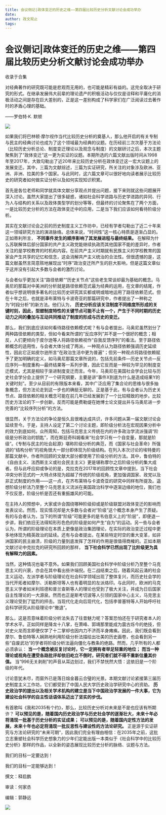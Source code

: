 ```yaml
---
title: 会议侧记|政体变迁的历史之维——第四届比较历史分析文献讨论会成功举办
date: 
author: 政文观止
tags: 
---
```

# 会议侧记|政体变迁的历史之维——第四届比较历史分析文献讨论会成功举办


收录于合集

对经典著作的研究既可能是悲观而无用的，也可能是精彩有益的。这完全取决于研究的形式。在继承发展伟大前辈的理论遗产的积极活动与仅仅是诠释和平庸化的消极活动之间是存在巨大差别的，正是这一差别构成了科学家们在广泛阅读过去著作时的矛盾心理的基础。

  

——罗伯特·K. 默顿

  

![](/images/368/2.png)

  

  

  

如果我们将巴林顿·摩尔视作当代比较历史分析的奠基人，那么他开启的有关专制与民主的经典讨论也成为了这个领域最为经典的议题。在历经前三次次基于方法论（比较历史分析总论、制度变迁理论以及观念与制度）的文献研讨之后，本次主题聚焦到了“政体变迁”这一更为实证的议题。本期所选的六篇文献出版时间从1998年至2017年，大致勾勒出了近20年来比较历史分析在政体变迁这一宏大议题上的发展变迁。其中，三篇为文献综述，三篇为实证研究，所关注的对象涉及欧洲、亚洲、非洲、拉美的多个国家。与此同时，这六篇文章可以很好地向读者展示比较历史的研究者如何做实证分析以及如何实现知识积累。

  

首先是各位老师和同学就具体文献分享观点并提出问题，接下来则就这些问题展开深入讨论。虽然大家提出了很多疑惑，诸如社会科学进路与历史学进路的异同、行为人与结构的关系以及政体类型学的划分等等，但最终的讨论聚焦在了两个方面，一是比较历史分析的方法在政体变迁中的应用，二是当下我们应该如何看待阶级分析。

  

其实在文献讨论会之前的历史制度主义工作坊中，已经有学者勾勒出了近二十年来这一领域研究方法的演进脉络。总体来说，“时间性”这一核心特质是逐渐凸显的。正如蒂利所言，
**不同事件发生的顺序影响了其发展进程与最终结果。**
在解释为什么苏联解体后部分国家的共产主义政党能继续执政而其他国家不能的差异时，作者关注的是学校教育的时机和内容。在前共产主义时期就有民族主义的学校教育的国家会产生共享的记忆和信念，这会消解共产主义统治的合法性。但很遗憾的是，这篇文献虽然言简意赅地展现出“时序”政治变迁所产生的巨大影响，但是这篇文章似乎这并没有引起大多数与会者的激烈讨论。

  

与会者似乎更加关注“路径依赖”“历史关节点”这些老生常谈却最为基础的概念。马奥尼的那篇对中美洲的分析就是路径依赖范式最为经典的运用，在文章的结尾，作者似乎想说明很多著名的比较历史研究其实都或明或暗地运用了路径依赖范式。但在十年之后，也就是泽布莱特与卡波奇亚的那篇研究中，作者提出了一种称之为“时段分析”的新方法。他们认为，
**历史分析应该关注制度不同维度所形成的关键时刻，因此，型塑制度特性的关键节点可能不止有一个，产生于不同时期的历史动力之间的叠加与互动共同推动了制度的形成与历史的变迁。**

  

那么，我们到底应该如何看待路径依赖模式呢？有与会者提出，马奥尼虽然划分了两种路径依赖的类型，但如今看来所谓的“反应序列”并不是一个很好的概念；相反，人们更倾向于皮尔逊等人将路径依赖视作“自我反馈序列”的看法。至于路径依赖概念的适用性，与会者大体分成了两派，一种观点认为路径依赖强调历史延续性，因此它正如皮尔逊所言“在政治生活中更为普遍”；但另一种观点将路径依赖赋予了更加明确的定义，如马奥尼那篇文章所说的，包括先前条件—历史关节点—反应序列—制度重构—最终结果等一系列步骤，因此它反而是一种较为罕见的制度变迁模式，尤其是相较于渐进制度变迁而言。今年，马奥尼在美国社会学会比较与历史社会学分会上提供了一个研究纲要，主要是讲“事件X到底为什么是造成结果Y的关键时刻”。至少从目前的有限版本来看，其中广泛应用了集合论的思维与很多抽象概念，但方法论走到这一步也的确挺无聊的。正是基于此，有与会者认为历史关节点、路径依赖的相关概念可能在前几年已经发展到了一个比较精致的地步。比较历史方法论的下一步创新，反而可能是费勒缇在她博士论文提出并与马奥尼进一步完善的“比较序列分析”的方法。

  

很显然，关于方法论的争论是恒久且很难达成共识，许多问题从第一届文献讨论会延续至今。于是，主持人设定了第二个讨论主题，即阶级分析法在宏观因果分析中的效力到底如何。众所周知，包括马克思主义传统在内的许多政治学流派强调“阶级是分析政治的钥匙”，而在斯廷奇科姆看来“社会学只有一个自变量，那就是阶级”。《专制与民主的社会起源》堪称阶级分析的典范，而《国家与社会革命》所强调的“结构分析”的视角很大一部分即体现为阶级结构。在列入本次讨论的埃特曼的那篇文献中，作者所回顾的文献大部分都使用了阶级分析的方法。其中，鲁伯特的《自由主义、法西斯主义或社会民主主义》更是堪称摩尔之后阶级分析的集大成者。但与此呼应抑或争论的是，克拉克在2017年的回顾性文章中提到，当下社会冲突分析范式的一大特点体现为超越了传统的阶级视角，更加强调国家、政党以及非正式制度的作用——这一点，在齐布莱特与卡波奇亚的研究中同样有所提及。遥想阶级分析法乃至整个马克思主义流派在美国政治科学中逐渐边缘的地位，我们也不仅反思，阶级分析是否还有重振雄风的可能。

  

在主持人的预想中，大家或许会围绕哪种阶级抑或是阶级联盟对政体变迁的影响而发表议论。然而，现实情况却是大多数与会者对“阶级”这个概念本身产生了质疑。有的与会者认为，当下的所谓“阶级”可能更多的是韦伯意义上的“阶层”，即便退一步讲，我们依旧无法得知形形色色的阶级是如何产生“自为”的运动。另一些与会者认为，所谓的阶级理论在本质上更像是政治集团理论，在实际的政治变迁过程中更多地体现为精英政治的延续。还有与会者提出，在某些特定时空的重大变革，如非洲国家的民主崩溃，阶级的力量到底发挥了怎样的作用是很值得商榷的。正如本期文献讨论中克拉克的研究所回顾的那样，
**当下社会科学已然出现了比阶级更为具有解释力的因素。**

  

当然，这种情况也毫不意外。如果我们回顾美国社会科学中阶级分析乃至整个马克思主义的兴衰，亦会在其中看出些许端倪。在二战结束之后，随着风起云涌的社会主义运动，左派学者与阶级理论在社会科学领域出现了整体复兴，而历史社会学的当代开拓者如摩尔、沃勒斯坦等人也有着明显的左派烙印。与此同时，欧洲的马克思主义学者如米利班德和普兰查斯等人的理论也受到了极大关注，并成为日后国家自主性理论的一大源泉。然而也正是斯考切波等人引领的国家中心主义，马克思主义理论受到了猛烈的抨击。当现代化走向后现代化，包括李普塞特等人开始呼吁社会科学研究从阶级理论中“撤退”。

  

那么，这是否意味着阶级分析法失去了往昔魅力呢？答案恐怕还在于研究者本人的学术水平。正如同样是降龙十八掌，在萧峰、郭靖那里能成为震古烁今的绝技，但对史火龙而言即便仅学了十二掌却也因内力不济而半身瘫痪。因此，我们既会看到摩尔、鲁伯特等人娴熟地利用阶级分析法描绘出壮美的历史画卷，也会看到另一些“自废武功”的学者将阶级分析法逼向僵化与教条的绝路。然而，几乎所有的人都必须承认：
**当一个概念被反复讨论时，它一定拥有者举足轻重的地位；** **而当一种理论或视角在遭受各路批评却依旧屹立不倒时，研究者们就不得不重新估量其价值。**
当“996无关剥削”的声音从耳边划过，我们不禁恍然大悟：这依旧是一个阶级的年代。

  

讨论意犹未尽，而窗外已是落日熔金暮云合璧的光景。本期文献讨论紧接第三届历史制度主义工作坊，它们都受到了中国人民大学历史政治学研究中心的资助。
**历史政治学的提出以及相关学术机构的建立是当下中国政治学发展的一件大事，它为建设社会科学的自主性话语体系迈出了坚实的步伐。**

  

有首歌叫《我和2035有个约》，那么，比较历史分析对未来是不是也应该有所期许？
**可以预见的是，随着国内历史政治学与历史社会学的逐渐壮大，未来十年必将涌现一批基于历史分析的实证成果；**
**可以预见的是，随着国内定性方法的发展，未来十年也必定将涌现一批反思性与建设性的方法论研究。**
正是源于实证研究与方法论研究的“未来可期”，因此我们完全有理由相信：在2035年之前，这批立志重塑社会科学历史想象力的少年们定能出版一本类似于《社会科学中的比较历史分析》那样的作品，以全新的姿态展现比较历史分析的脉络、议题与方法。

  

我们的目标一定要达到！

我们的目标一定能够达到！  

  

撰文：释启鹏

审读：何家丞

编辑：郭静远

  

![](/images/368/3.jpeg)

  

